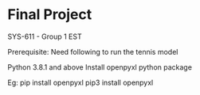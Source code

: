 # Final Project
SYS-611 - Group 1 EST

Prerequisite:
Need following to run the tennis model

Python 3.8.1 and above
Install openpyxl python package

Eg: pip install openpyxl
      pip3 install openpyxl

